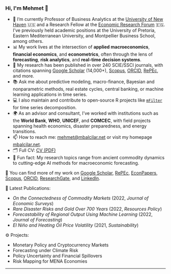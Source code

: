 ### Hi, I'm Mehmet 👋

<!--
**mbalcilar/mbalcilar** is a ✨ _special_ ✨ repository because its `README.md` (this file) appears on your GitHub profile.

Here are some ideas to get you started:

- 🔭 I’m currently working on ...
- 🌱 I’m currently learning ...
- 👯 I’m looking to collaborate on ...
- 🤔 I’m looking for help with ...
- 💬 Ask me about ...
- 📫 How to reach me: ...
- 😄 Pronouns: ...
- ⚡ Fun fact: ...
-->

- 🧾 I’m currently Professor of Business Analytics at the [University of New Haven](https://www.newhaven.edu/) 🇺🇸 and a Research Fellow at the [Economic Research Forum](https://erf.org.eg/) 🇪🇬. I’ve previously held academic positions at the University of Pretoria, Eastern Mediterranean University, and Montpellier Business School, among others.
- 📊 My work lives at the intersection of **applied macroeconomics**, **financial economics**, and **econometrics**, often through the lens of **forecasting**, **risk analytics**, and **real-time decision systems**.
- 🧠 My research has been published in over 240 SCIE/SSCI journals, with citations spanning [Google Scholar](https://scholar.google.com/citations?user=iNbxXPkAAAAJ&hl=en) (14,000+), [Scopus](https://www.scopus.com/authid/detail.uri?authorId=55921038200), [ORCID](https://orcid.org/0000-0001-9694-5196), [RePEc](https://ideas.repec.org/f/pba722.html), and more.
- 📚 Ask me about predictive modeling, macro-finance, Bayesian and nonparametric methods, real estate cycles, central banking, or machine learning applications in time series.
- 💻 I also maintain and contribute to open-source R projects like [`mFilter`](https://cran.r-project.org/package=mFilter) for time series decomposition.
- 🌍 As an advisor and consultant, I’ve worked with institutions such as the **World Bank**, **WHO**, **UNICEF**, and **COMCEC**, with field projects spanning health economics, disaster preparedness, and energy transitions.
- 📫 How to reach me: [mehmet@mbalcilar.net](mailto:mehmet@mbalcilar.net) or visit my homepage [mbalcilar.net](http://www.mbalcilar.net).
- 🗂 Full CV: [CV (PDF)](https://mbalcilar.github.io/Mehmet_Balcilar_CV.pdf)
- 📌 Fun fact: My research topics range from ancient commodity dynamics to cutting-edge AI methods for macroeconomic forecasting.

🧭 You can find more of my work on [Google Scholar](https://scholar.google.com/citations?user=iNbxXPkAAAAJ&hl=en), [RePEc](https://ideas.repec.org/f/pba722.html), [EconPapers](https://econpapers.repec.org/RAS/pba722.htm), [Scopus](https://www.scopus.com/authid/detail.uri?authorId=55921038200), [ORCID](https://orcid.org/0000-0001-9694-5196), [ResearchGate](https://www.researchgate.net/profile/Mehmet_Balcilar), and [LinkedIn](https://www.linkedin.com/in/mehmet-balcilar-084b4614).

📑 Latest Publications:
- *On the Connectedness of Commodity Markets* (2022, *Journal of Economic Surveys*)
- *Rare Disaster Risks and Gold Over 700 Years* (2022, *Resources Policy*)
- *Forecastability of Regional Output Using Machine Learning* (2022, *Journal of Forecasting*)
- *El Niño and Heating Oil Price Volatility* (2021, *Sustainability*)

⚙️ Projects:
- Monetary Policy and Cryptocurrency Markets
- Forecasting under Climate Risk
- Policy Uncertainty and Financial Spillovers
- Risk Mapping for MENA Economies

---
